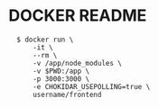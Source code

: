 # DOCKER README

```terminal
  $ docker run \
      -it \
      --rm \
      -v /app/node_modules \
      -v $PWD:/app \
      -p 3000:3000 \
      -e CHOKIDAR_USEPOLLING=true \
      username/frontend
```
